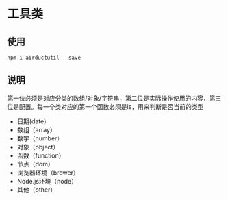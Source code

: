 # 工具类

## 使用
```
npm i airductutil --save
```

## 说明
第一位必须是对应分类的数组/对象/字符串，第二位是实际操作使用的内容，第三位是配置。每一个类对应的第一个函数必须是is，用来判断是否当前的类型

+ 日期(date)
+ 数组（array）
+ 数字（number）
+ 对象（object）
+ 函数（function）
+ 节点（dom）
+ 浏览器环境（brower）
+ Node.js环境（node）
+ 其他（other）
